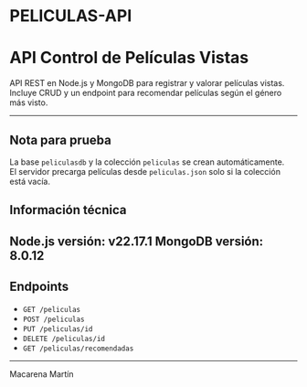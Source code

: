 # PELICULAS-API

# API Control de Películas Vistas

API REST en Node.js y MongoDB para registrar y valorar películas vistas. Incluye CRUD y un endpoint para recomendar películas según el género más visto.

---

## Nota para prueba

La base `peliculasdb` y la colección `peliculas` se crean automáticamente.  
El servidor precarga películas desde `peliculas.json` solo si la colección está vacía.

## Información técnica
Node.js versión: v22.17.1
MongoDB versión: 8.0.12
---

## Endpoints

- `GET /peliculas`  
- `POST /peliculas`  
- `PUT /peliculas/id`  
- `DELETE /peliculas/id`  
- `GET /peliculas/recomendadas`

---

Macarena Martín
